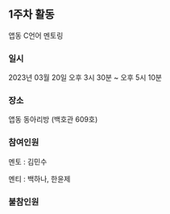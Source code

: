 ## 1주차 활동

앱동 C언어 멘토링

### 일시

2023년 03월 20일 오후 3시 30분 ~ 오후 5시 10분

### 장소

앱동 동아리방 (백호관 609호)

### 참여인원

멘토 : 김민수

멘티 : 백하나, 한윤제

### 불참인원

